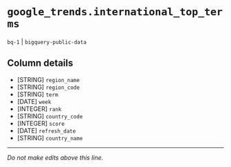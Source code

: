 # `google_trends.international_top_terms`
`bq-1` | `bigquery-public-data`

## Column details
* [STRING]    `region_name`
* [STRING]    `region_code`
* [STRING]    `term`
* [DATE]      `week`
* [INTEGER]   `rank`
* [STRING]    `country_code`
* [INTEGER]   `score`
* [DATE]      `refresh_date`
* [STRING]    `country_name`

-------------------------------------------------------------------------------
*Do not make edits above this line.*
